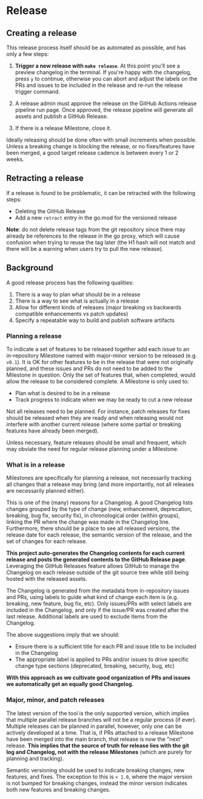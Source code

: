 # Release

## Creating a release

This release process itself should be as automated as possible, and has only a few steps:

1. **Trigger a new release with `make release`**. At this point you'll see a preview
  changelog in the terminal. If you're happy with the changelog, press `y` to continue, otherwise
  you can abort and adjust the labels on the PRs and issues to be included in the release and
  re-run the release trigger command.

1. A release admin must approve the release on the GitHub Actions release pipeline run page.
   Once approved, the release pipeline will generate all assets and publish a GitHub Release.

1. If there is a release Milestone, close it.

Ideally releasing should be done often with small increments when possible. Unless a
breaking change is blocking the release, or no fixes/features have been merged, a good
target release cadence is between every 1 or 2 weeks.


## Retracting a release

If a release is found to be problematic, it can be retracted with the following steps:

- Deleting the GitHub Release
- Add a new `retract` entry in the go.mod for the versioned release

**Note**: do not delete release tags from the git repository since there may already be references to the release
in the go proxy, which will cause confusion when trying to reuse the tag later (the H1 hash will not match and there
will be a warning when users try to pull the new release).


## Background

A good release process has the following qualities:

1. There is a way to plan what should be in a release
1. There is a way to see what is actually in a release
1. Allow for different kinds of releases (major breaking vs backwards compatible enhancements vs patch updates)
1. Specify a repeatable way to build and publish software artifacts


### Planning a release

To indicate a set of features to be released together add each issue to an in-repository
Milestone named with major-minor version to be released (e.g. `v0.1`). It is OK for other
features to be in the release that were not originally planned, and these issues and PRs
do not need to be added to the Milestone in question. Only the set of features that, when
completed, would allow the release to be considered complete. A Milestone is only used to:

- Plan what is desired to be in a release
- Track progress to indicate when we may be ready to cut a new release

Not all releases need to be planned. For instance, patch releases for fixes should be
released when they are ready and when releasing would not interfere with another current
release (where some partial or breaking features have already been merged).

Unless necessary, feature releases should be small and frequent, which may obviate the
need for regular release planning under a Milestone.


### What is in a release

Milestones are specifically for planning a release, not necessarily tracking all changes
that a release may bring (and more importantly, not all releases are necessarily planned
either).

This is one of the (many) reasons for a Changelog. A good Changelog lists changes grouped
by the type of change (new, enhancement, deprecation, breaking, bug fix, security fix), in
chronological order (within groups), linking the PR where the change was made in the
Changelog line. Furthermore, there should be a place to see all released versions, the
release date for each release, the semantic version of the release, and the set of changes
for each release.

**This project auto-generates the Changelog contents for each current release and posts the
generated contents to the GitHub Release page**. Leveraging the GitHub Releases feature
allows GitHub to manage the Changelog on each release outside of the git source tree while
still being hosted with the released assets.

The Changelog is generated from the metadata from in-repository issues and PRs, using
labels to guide what kind of change each item is (e.g. breaking, new feature, bug fix,
etc). Only issues/PRs with select labels are included in the Changelog, and only if the
issue/PR was created after the last release. Additional labels are used to exclude items
from the Changelog.

The above suggestions imply that we should:

- Ensure there is a sufficient title for each PR and issue title to be included in the
  Changelog
- The appropriate label is applied to PRs and/or issues to drive specific change type
  sections (deprecated, breaking, security, bug, etc)

**With this approach as we cultivate good organization of PRs and issues we automatically
get an equally good Changelog.**


### Major, minor, and patch releases

The latest version of the tool is the only supported version, which implies that multiple
parallel release branches will not be a regular process (if ever). Multiple releases can
be planned in parallel, however, only one can be actively developed at a time. That is, if
PRs attached to a release Milestone have been merged into the main branch, that release is
now the "next" release. **This implies that the source of truth for release lies with the
git log and Changelog, not with the release Milestones** (which are purely for planning and
tracking).

Semantic versioning should be used to indicate breaking changes, new features, and fixes.
The exception to this is `< 1.0`, where the major version is not bumped for breaking changes,
instead the minor version indicates both new features and breaking changes.
